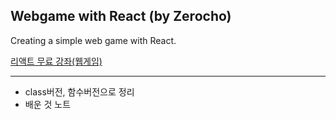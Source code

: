 ## Webgame with React (by Zerocho)
Creating a simple web game with React.  

[리액트 무료 강좌(웹게임)](https://youtu.be/aYwSrzeyUOk)

---
- class버전, 함수버전으로 정리
- 배운 것 노트